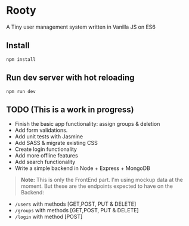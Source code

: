 # Rooty

A Tiny user management system written in Vanilla JS on ES6


## Install 

```
npm install
```

## Run dev server with hot reloading

```
npm run dev
```

## TODO (This is a work in progress)

- Finish the basic app functionality: assign groups & deletion
- Add form validations.
- Add unit tests with Jasmine
- Add SASS & migrate existing CSS
- Create login functionality 
- Add more offline features 
- Add search functionality  
- Write a simple backend in Node + Express + MongoDB


> **Note:** 
> This is only the FrontEnd part. I'm using mockup data at the moment. But these are the endpoints expected to have on the Backend:

- `/users` with methods [GET,POST, PUT & DELETE]
- `/groups` with methods [GET,POST, PUT & DELETE]
- `/login` with method [POST]
